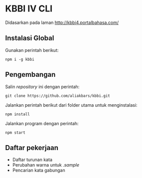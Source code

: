 # KBBI IV CLI

Didasarkan pada laman http://kbbi4.portalbahasa.com/

## Instalasi Global

Gunakan perintah berikut:

    npm i -g kbbi

## Pengembangan

Salin *repository* ini dengan perintah:

    git clone https://github.com/aliakbars/kbbi.git

Jalankan perintah berikut dari folder utama untuk menginstalasi:

    npm install

Jalankan program dengan perintah:

    npm start

## Daftar pekerjaan

- Daftar turunan kata
- Perubahan warna untuk *.sample*
- Pencarian kata gabungan
